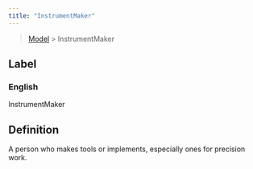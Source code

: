 ```yaml
---
title: "InstrumentMaker"
---
```


> [Model](./../) > InstrumentMaker

## Label

### English
InstrumentMaker


## Definition
A person who makes tools or implements, especially ones for precision work. 


    

